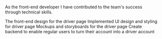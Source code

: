 As the front-end developer I have contributed to the team's success through technical skills.

The front-end design for the driver page
Implemented UI design and styling for driver page
Mockups and storyboards for the driver page
Create backend to enable regular users to turn their account into a driver account
